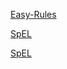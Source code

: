 [Easy-Rules](https://juejin.cn/post/7048917724126248967)

[SpEL](https://juejin.cn/post/6987993458807930893)

[SpEL](https://www.jianshu.com/p/e0b50053b5d3?u_atoken=3d4d2635-780a-4efd-acc4-a3862ca89519&u_asession=01AjXy5LYwzbPQeDDQfTx-khnDzXhc2yODwQJjA7OAWNgbor1x5cLbVmC4PtPDeUfIX0KNBwm7Lovlpxjd_P_q4JsKWYrT3W_NKPr8w6oU7K-37_Txj0-qFzR_J305aSmQPpcarp92QKzyJKyYjREPlmBkFo3NEHBv0PZUm6pbxQU&u_asig=055Sxm3hrh5-qRcoTzE0QLbo84Gnr0SwZkDk05bwMnHkxRRdnfa5ylCKX03o8dTJalZ7CngqLBlIoAtk5ZDWUAUd6EOv8pmJQtzPsZbuYhhdayx0OCyffUHUm65r2ebCzqBLtA4y4HmYaSAOEpdVbm_nSvLYQaVuVE47rYcfC2lSz9JS7q8ZD7Xtz2Ly-b0kmuyAKRFSVJkkdwVUnyHAIJzX-M5GyelgKeBvDibfKCzPdQm40rkgMdjkhYz2zOZsRzWPRPQyB_SKrj-61LB_f61u3h9VXwMyh6PgyDIVSG1W8EgvueD2-q5-Ekoxx1Oh22fEGTKTHr7VeDjbuXTv9JDWArL_rsXQBTOIp_w-lLtLcNV4Cwk5yA7qWSyL0_Zxd8mWspDxyAEEo4kbsryBKb9Q&u_aref=Ncjufkwg0qUDuBfbpo7vBoIaS%2Fs%3D)